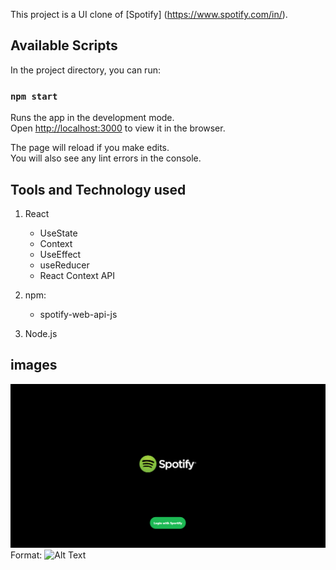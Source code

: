 This project is a UI clone of [Spotify]
(https://www.spotify.com/in/).

## Available Scripts

In the project directory, you can run:

### `npm start`

Runs the app in the development mode.<br />
Open [http://localhost:3000](http://localhost:3000) to view it in the browser.

The page will reload if you make edits.<br />
You will also see any lint errors in the console.

## Tools and Technology used

1. React
    * UseState
    * Context
    * UseEffect
    * useReducer
    * React Context API

2. npm: 
    * spotify-web-api-js

3. Node.js

## images
![SignUp](/img/login.png)
Format: ![Alt Text](url)

